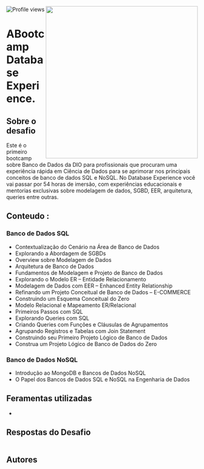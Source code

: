 <img align="right" height="400em" 
src="https://hermes.digitalinnovation.one/tracks/7df7e300-b035-4b09-a7ad-34d1cb18f9a6.png"/>


<p align="left"> <img src="https://komarev.com/ghpvc/?username=Algoritmo-Python-Geek-University&color=yellow" alt="Profile views" /> </p>

# ABootcamp Database Experience.


## Sobre o desafio

Este é o primeiro bootcamp sobre Banco de Dados da DIO para profissionais que procuram uma experiência rápida em Ciência de Dados para se aprimorar nos principais conceitos de banco de dados SQL e NoSQL. No Database Experience você vai passar por 54 horas de imersão, com experiências educacionais e mentorias exclusivas sobre modelagem de dados, SGBD, EER, arquitetura, queries entre outras.

## Conteudo :

### Banco de Dados SQL

- Contextualização do Cenário na Área de Banco de Dados
- Explorando a Abordagem de SGBDs
- Overview sobre Modelagem de Dados
- Arquitetura de Banco de Dados
- Fundamentos de Modelagem e Projeto de Banco de Dados
- Explorando o Modelo ER – Entidade Relacionamento
- Modelagem de Dados com EER – Enhanced Entity Relationship
- Refinando um Projeto Conceitual de Banco de Dados – E-COMMERCE
- Construindo um Esquema Conceitual do Zero
- Modelo Relacional e Mapeamento ER/Relacional
- Primeiros Passos com SQL
- Explorando Queries com SQL
- Criando Queries com Funções e Cláusulas de Agrupamentos
- Agrupando Registros e Tabelas com Join Statement
- Construindo seu Primeiro Projeto Lógico de Banco de Dados
- Construa um Projeto Lógico de Banco de Dados do Zero

### Banco de Dados NoSQL

- Introdução ao MongoDB e Bancos de Dados NoSQL
- O Papel dos Bancos de Dados SQL e NoSQL na Engenharia de Dados



## Feramentas utilizadas
 
-



## Respostas do Desafio 
| |
| ------ |


## Autores
